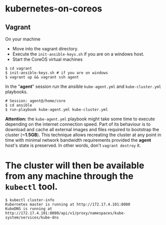 # kubernetes-on-coreos


## Vagrant


On your machine

- Move into the vagrant directory.
- Execute the `init-ansible-keys.sh` if you are on a windows host.
- Start the CoreOS virtual machines

```
$ cd vagrant
$ init-ansible-keys.sh # if you are on windows
$ vagrant up && vagrant ssh agent
```

In the "**agent**" session run the ansible `kube-agent.yml` and `kube-cluster.yml` playbooks. 


```
# Session: agent@/home/core
$ cd ansible
$ run-playbook kube-agent.yml kube-cluster.yml
```

**Attention:** the `kube-agent.yml` playbook might take some time to execute depending on the internet connection speed.  Part of its behaviour is to download and cache all external images and files required to bootstrap the cluster (**~1.5GB**). 
This technique allows recreating the cluster at any point in time with minimal network bandwidth requirements provided the **agent** host's state is preserved. In other words, don't `vagrant destroy` it.

# The cluster will then be available from any machine through the `kubectl` tool.

```
$ kubectl cluster-info
Kubernetes master is running at http://172.17.4.101:8080
KubeDNS is running at http://172.17.4.101:8080/api/v1/proxy/namespaces/kube-system/services/kube-dns
```
